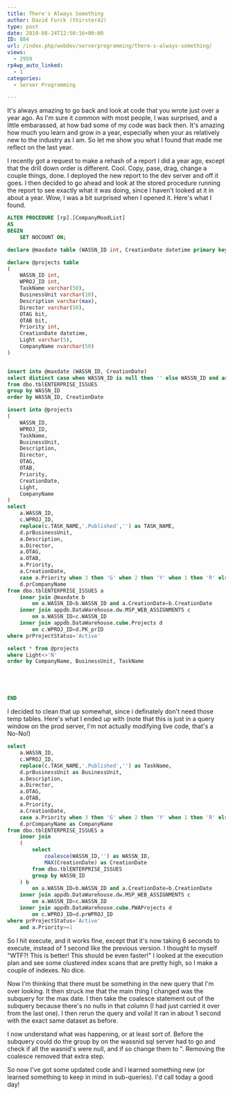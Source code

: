 ```yaml
---
title: There's Always Something
author: David Forck (thirster42)
type: post
date: 2010-08-24T12:50:16+00:00
ID: 884
url: /index.php/webdev/serverprogramming/there-s-always-something/
views:
  - 2959
rp4wp_auto_linked:
  - 1
categories:
  - Server Programming

---
```

It's always amazing to go back and look at code that you wrote just over a year ago. As I'm sure it common with most people, I was surprised, and a little embarassed, at how bad some of my code was back then. It's amazing how much you learn and grow in a year, especially when your as relatively new to the industry as I am. So let me show you what I found that made me reflect on the last year.

I recently got a request to make a rehash of a report I did a year ago, except that the drill down order is different. Cool. Copy, pase, drag, change a couple things, done. I deployed the new report to the dev server and off it goes. I then decided to go ahead and look at the stored procedure running the report to see exactly what it was doing, since I haven't looked at it in about a year. Wow, I was a bit surprised when I opened it. Here's what I found.

```sql
ALTER PROCEDURE [rp].[CompanyMoodList] 
AS
BEGIN
	SET NOCOUNT ON;

declare @maxdate table (WASSN_ID int, CreationDate datetime primary key (WASSN_ID))

declare @projects table 
(
	WASSN_ID int,
	WPROJ_ID int,
	TaskName varchar(50),
	BusinessUnit varchar(10),
	Description varchar(max),
	Director varchar(50),
	OTAG bit,
	OTAB bit,
	Priority int,
	CreationDate datetime,
	Light varchar(5),
	CompanyName nvarchar(50)
)


insert into @maxdate (WASSN_ID, CreationDate)
select distinct case when WASSN_ID is null then '' else WASSN_ID end as WASSN_ID, max(CreationDate) as CreationDate
from dbo.tblENTERPRISE_ISSUES
group by WASSN_ID
order by WASSN_ID, CreationDate

insert into @projects
(
	WASSN_ID,
	WPROJ_ID,
	TaskName,
	BusinessUnit,
	Description,
	Director,
	OTAG,
	OTAB,
	Priority,
	CreationDate,
	Light,
	CompanyName
)
select 
	a.WASSN_ID, 
	c.WPROJ_ID, 
	replace(c.TASK_NAME,'.Published','') as TASK_NAME, 
	d.prBusinessUnit, 
	a.Description, 
	a.Director, 
	a.OTAG, 
	a.OTAB, 
	a.Priority, 
	a.CreationDate, 
	case a.Priority when 3 then 'G' when 2 then 'Y' when 1 then 'R' else 'N' end as Light,
	d.prCompanyName
from dbo.tblENTERPRISE_ISSUES a
	inner join @maxdate b
		on a.WASSN_ID=b.WASSN_ID and a.CreationDate=b.CreationDate
	inner join appdb.DataWarehouse.dw.MSP_WEB_ASSIGNMENTS c
		on a.WASSN_ID=c.WASSN_ID
	inner join appdb.DataWarehouse.cube.Projects d
		on c.WPROJ_ID=d.PK_prID
where prProjectStatus='Active'

select * from @projects
where Light<>'N'
order by CompanyName, BusinessUnit, TaskName





END
```
I decided to clean that up somewhat, since i definately don't need those temp tables. Here's what I ended up with (note that this is just in a query window on the prod server, I'm not actually modifying live code, that's a No-No!)

```sql
select 
	a.WASSN_ID, 
	c.WPROJ_ID, 
	replace(c.TASK_NAME,'.Published','') as TaskName, 
	d.prBusinessUnit as BusinessUnit, 
	a.Description, 
	a.Director, 
	a.OTAG, 
	a.OTAB, 
	a.Priority, 
	a.CreationDate, 
	case a.Priority when 3 then 'G' when 2 then 'Y' when 1 then 'R' else 'N' end as Light,
	d.prCompanyName as CompanyName
from dbo.tblENTERPRISE_ISSUES a
	inner join 
	(
		select
			coalesce(WASSN_ID,'') as WASSN_ID,
			MAX(CreationDate) as CreationDate
		from dbo.tblENTERPRISE_ISSUES
		group by WASSN_ID
	) b
		on a.WASSN_ID=b.WASSN_ID and a.CreationDate=b.CreationDate
	inner join appdb.DataWarehouse.dw.MSP_WEB_ASSIGNMENTS c
		on a.WASSN_ID=c.WASSN_ID
	inner join appdb.DataWarehouse.cube.PWAProjects d
		on c.WPROJ_ID=d.prWPROJ_ID
where prProjectStatus='Active'
	and a.Priority>=1
```
So I hit execute, and it works fine, except that it's now taking 6 seconds to execute, instead of 1 second like the previous version. I thought to myself "WTF?! This is better! This should be even faster!" I looked at the execution plan and see some clustered index scans that are pretty high, so I make a couple of indexes. No dice. 

Now I'm thinking that there must be something in the new query that I'm over looking. It then struck me that the main thing I changed was the subquery for the max date. I then take the coalesce statement out of the subquery because there's no nulls in that column (I had just carried it over from the last one). I then rerun the query and voila! It ran in about 1 second with the exact same dataset as before.

I now understand what was happening, or at least sort of. Before the subquery could do the group by on the wassnid sql server had to go and check if all the wasnid's were null, and if so change them to ". Removing the coalesce removed that extra step.

So now I've got some updated code and I learned something new (or learned something to keep in mind in sub-queries). I'd call today a good day!